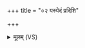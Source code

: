 +++
title = "०२ यस्येदं प्रदिशि"

+++
<details><summary>मूलम् (VS)</summary>

यस्ये॒दं प्र॒दिशि॒ यद्वि॒रोच॑ते॒ प्र चान॑ति॒ वि च॒ चष्टे॒ शची॑भिः। पु॒रा दे॒वस्य॒ धर्म॑णा॒ सहो॑भि॒र्विष्णु॑मग॒न्वरु॑णं पू॒र्वहू॑तिः ॥
</details>